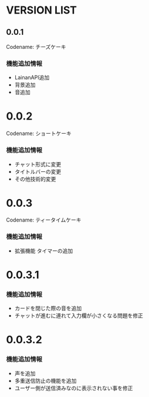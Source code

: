 # VERSION LIST

## 0.0.1
Codename: チーズケーキ
### 機能追加情報
- LainanAPI追加
- 背景追加
- 音追加

# 0.0.2
Codename: ショートケーキ
### 機能追加情報
- チャット形式に変更
- タイトルバーの変更
- その他技術的変更

# 0.0.3
Codename: ティータイムケーキ
### 機能追加情報
- 拡張機能 タイマーの追加

# 0.0.3.1
### 機能追加情報
- カードを閉じた際の音を追加
- チャットが進むに連れて入力欄が小さくなる問題を修正

# 0.0.3.2
### 機能追加情報
- 声を追加
- 多重送信防止の機能を追加
- ユーザー側が送信済みなのに表示されない事を修正